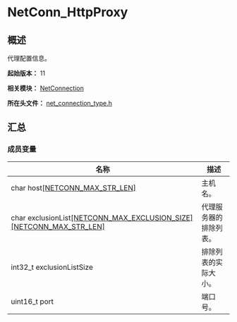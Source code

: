 # NetConn_HttpProxy

## 概述

代理配置信息。

**起始版本：** 11

**相关模块：** [NetConnection](capi-netconnection.md)

**所在头文件：** [net_connection_type.h](capi-net-connection-type-h.md)

## 汇总

### 成员变量

| 名称 | 描述 |
| -- | -- |
| char host[[NETCONN_MAX_STR_LEN]](capi-net-connection-type-h.md#宏定义) | 主机名。 |
| char exclusionList[[NETCONN_MAX_EXCLUSION_SIZE]](capi-net-connection-type-h.md#宏定义)[[NETCONN_MAX_STR_LEN]](capi-net-connection-type-h.md#宏定义) | 代理服务器的排除列表。 |
| int32_t exclusionListSize | 排除列表的实际大小。 |
| uint16_t port | 端口号。 |
